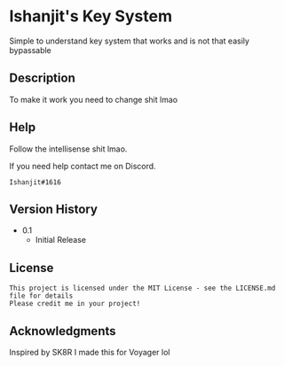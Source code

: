 # Ishanjit's Key System

Simple to understand key system that works and is not that easily bypassable

## Description

To make it work you need to change shit lmao

## Help

Follow the intellisense shit lmao.

If you need help contact me on Discord.
```
Ishanjit#1616
```
## Version History

* 0.1
    * Initial Release


## License
```
This project is licensed under the MIT License - see the LICENSE.md file for details
Please credit me in your project!
```


## Acknowledgments
Inspired by SK8R
I made this for Voyager lol

